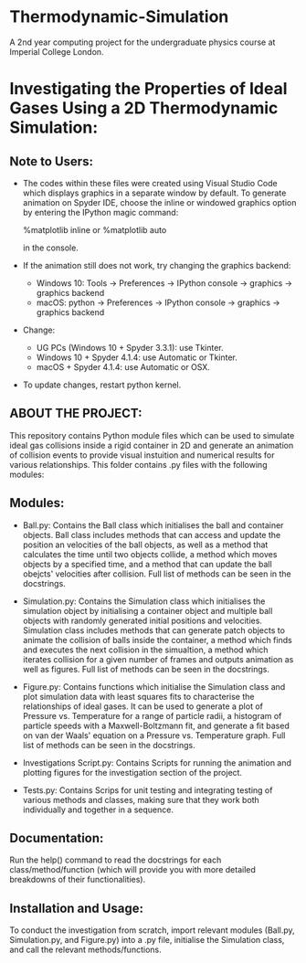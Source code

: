 # Thermodynamic-Simulation
A 2nd year computing project for the undergraduate physics course at Imperial College London.

Investigating the Properties of Ideal Gases Using a 2D Thermodynamic Simulation:
================================================================================

Note to Users:
--------------
- The codes within these files were created using Visual Studio Code which 
  displays graphics in a separate window by default. To generate animation on 
  Spyder IDE, choose the inline or windowed graphics option by entering the 
  IPython magic command:

	%matplotlib inline
	or 
	%matplotlib auto

  in the console. 

- If the animation still does not work, try changing the graphics backend:

	- Windows 10: 
	  Tools -> Preferences -> IPython console -> graphics -> graphics backend
	- macOS: 
	  python -> Preferences -> IPython console -> graphics -> graphics backend

- Change:
	- UG PCs (Windows 10 + Spyder 3.3.1): use Tkinter.
	- Windows 10 + Spyder 4.1.4: use Automatic or Tkinter.
	- macOS + Spyder 4.1.4: use Automatic or OSX.

- To update changes, restart python kernel.


ABOUT THE PROJECT:
------------------
This repository contains Python module files which can be used to simulate ideal gas 
collisions inside a rigid container in 2D and generate an animation of collision 
events to provide visual instuition and numerical results for various 
relationships. This folder contains .py files with the following modules:


Modules:
--------
- Ball.py:
	Contains the Ball class which initialises the ball and container objects. 
	Ball class includes methods that can access and update the position an 
	velocities of the ball objects, as well as a method that calculates the 
	time until two objects collide, a method which moves objects by a specified 
	time, and a method that can update the ball obejcts' velocities after 
	collision. Full list of methods can be seen in the docstrings.

- Simulation.py:
	Contains the Simulation class which initialises the simulation object by 
	initialising a container object and multiple ball objects with randomly 
	generated initial positions and velocities. Simulation class includes 
	methods that can generate patch objects to animate the collision of balls 
	inside the container, a method which finds and executes the next collision 
	in the simualtion, a method which iterates collision for a given number 
	of frames and outputs animation as well as figures. Full list of methods 
	can be seen in the docstrings.
	
- Figure.py:
	Contains functions which initialise the Simulation class and plot simulation 
	data with least squares fits to characterise the relationships of ideal 
	gases. It can be used to generate a plot of Pressure vs. Temperature for a 
	range of particle radii, a histogram of particle speeds with a 
	Maxwell-Boltzmann fit, and generate a fit based on van der Waals' equation 
	on a Pressure vs. Temperature graph. Full list of methods can be seen in 
	the docstrings.

- Investigations Script.py:
	Contains Scripts for running the animation and plotting figures for the 
	investigation section of the project.

- Tests.py:
	Contains Scrips for unit testing and integrating testing of various methods 
	and classes, making sure that they work both individually and together in a 
	sequence.


Documentation:
--------------
Run the help() command to read the docstrings for each class/method/function 
(which will provide you with more detailed breakdowns of their functionalities). 


Installation and Usage:
-----------------------
To conduct the investigation from scratch, import relevant modules (Ball.py, 
Simulation.py, and Figure.py) into a .py file, initialise the Simulation class, 
and call the relevant methods/functions.

